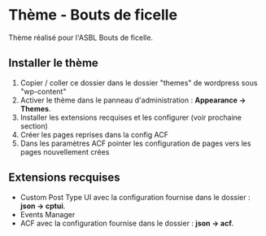 # Thème - Bouts de ficelle


Thème réalisé pour l'ASBL Bouts de ficelle.

## Installer le thème

1. Copier / coller ce dossier dans le dossier "themes" de wordpress sous "wp-content"
2. Activer le thème dans le panneau d'administration : **Appearance → Themes**.
3. Installer les extensions recquises et les configurer (voir prochaine section)
4. Créer les pages reprises dans la config ACF
5. Dans les paramètres ACF pointer les configuration de pages vers les pages nouvellement crées

## Extensions recquises

- Custom Post Type UI avec la configuration fournise dans le dossier : **json → cptui**.
- Events Manager
- ACF avec la configuration fournise dans le dossier : **json → acf**.